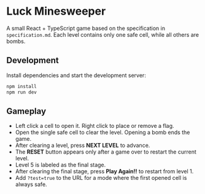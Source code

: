 # Luck Minesweeper

A small React + TypeScript game based on the specification in `specification.md`.
Each level contains only one safe cell, while all others are bombs.

## Development

Install dependencies and start the development server:

```bash
npm install
npm run dev
```

## Gameplay

- Left click a cell to open it. Right click to place or remove a flag.
- Open the single safe cell to clear the level. Opening a bomb ends the game.
- After clearing a level, press **NEXT LEVEL** to advance.
- The **RESET** button appears only after a game over to restart the current level.
- Level 5 is labeled as the final stage.
- After clearing the final stage, press **Play Again!!** to restart from level 1.
- Add `?test=true` to the URL for a mode where the first opened cell is always safe.
